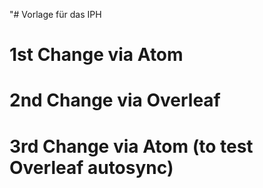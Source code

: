 "# Vorlage für das IPH

# 1st Change via Atom
# 2nd Change via Overleaf
# 3rd Change via Atom (to test Overleaf autosync)
